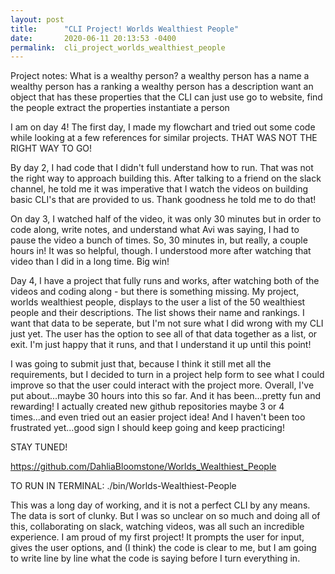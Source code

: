 ```yaml
---
layout: post
title:      "CLI Project! Worlds Wealthiest People"
date:       2020-06-11 20:13:53 -0400
permalink:  cli_project_worlds_wealthiest_people
---
```


Project notes:
What is a wealthy person?
a wealthy person has a name
a wealthy person has a ranking
a wealthy person has a description 
want an object that has these properties that the CLI can just use
go to website, find the people
extract the properties
instantiate a person 

I am on day 4! The first day, I made my flowchart and tried out some code while looking at a few references for similar projects. THAT WAS NOT THE RIGHT WAY TO GO! 

By day 2, I had code that I didn't full understand how to run. That was not the right way to approach building this. After talking to a friend on the slack channel, he told me it was imperative that I watch the videos on building basic CLI's that are provided to us. Thank goodness he told me to do that! 

On day 3, I watched half of the video, it was only 30 minutes but in order to code along, write notes, and understand what Avi was saying, I had to pause the video a bunch of times. So, 30 minutes in, but really, a couple hours in! It was so helpful, though. I understood more after watching that video than I did in a long time. Big win!

Day 4, I have a project that fully runs and works, after watching both of the videos and coding along - but there is something missing. My project, worlds wealthiest people, displays to the user a list of the 50 wealthiest people and their descriptions. The list shows their name and rankings. I want that data to be seperate, but I'm not sure what I did wrong with my CLI just yet. The user has the option to see all of that data together as a list, or exit. I'm just happy that it runs, and that I understand it up until this point! 

I was going to submit just that, because I think it still met all the requirements, but I decided to turn in a project help form to see what I could improve so that the user could interact with the project more.  Overall, I've put about...maybe 30 hours into this so far. And it has been...pretty fun and rewarding! I actually created new github repositories maybe 3 or 4 times...and even tried out an easier project idea! And I haven't been too frustrated yet...good sign I should keep going and keep practicing! 

STAY TUNED! 

https://github.com/DahliaBloomstone/Worlds_Wealthiest_People

TO RUN IN TERMINAL:
./bin/Worlds-Wealthiest-People

This was a long day of working, and it is not a perfect CLI by any means. The data is sort of clunky. But I was so unclear on so much and doing all of this, collaborating on slack, watching videos, was all such an incredible experience. I am proud of my first project! It prompts the user for input, gives the user options, and (I think) the code is clear to me, but I am going to write line by line what the code is saying before I turn everything in. 


